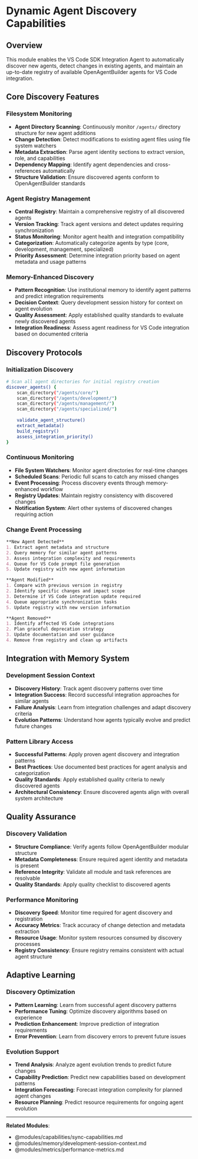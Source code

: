 # Dynamic Agent Discovery Capabilities

## Overview
This module enables the VS Code SDK Integration Agent to automatically discover new agents, detect changes in existing agents, and maintain an up-to-date registry of available OpenAgentBuilder agents for VS Code integration.

## Core Discovery Features

### Filesystem Monitoring
- **Agent Directory Scanning**: Continuously monitor `/agents/` directory structure for new agent additions
- **Change Detection**: Detect modifications to existing agent files using file system watchers
- **Metadata Extraction**: Parse agent identity sections to extract version, role, and capabilities
- **Dependency Mapping**: Identify agent dependencies and cross-references automatically
- **Structure Validation**: Ensure discovered agents conform to OpenAgentBuilder standards

### Agent Registry Management
- **Central Registry**: Maintain a comprehensive registry of all discovered agents
- **Version Tracking**: Track agent versions and detect updates requiring synchronization
- **Status Monitoring**: Monitor agent health and integration compatibility
- **Categorization**: Automatically categorize agents by type (core, development, management, specialized)
- **Priority Assessment**: Determine integration priority based on agent metadata and usage patterns

### Memory-Enhanced Discovery
- **Pattern Recognition**: Use institutional memory to identify agent patterns and predict integration requirements
- **Decision Context**: Query development session history for context on agent evolution
- **Quality Assessment**: Apply established quality standards to evaluate newly discovered agents
- **Integration Readiness**: Assess agent readiness for VS Code integration based on documented criteria

## Discovery Protocols

### Initialization Discovery
```bash
# Scan all agent directories for initial registry creation
discover_agents() {
    scan_directory("/agents/core/")
    scan_directory("/agents/development/")
    scan_directory("/agents/management/")
    scan_directory("/agents/specialized/")
    
    validate_agent_structure()
    extract_metadata()
    build_registry()
    assess_integration_priority()
}
```

### Continuous Monitoring
- **File System Watchers**: Monitor agent directories for real-time changes
- **Scheduled Scans**: Periodic full scans to catch any missed changes
- **Event Processing**: Process discovery events through memory-enhanced workflow
- **Registry Updates**: Maintain registry consistency with discovered changes
- **Notification System**: Alert other systems of discovered changes requiring action

### Change Event Processing
```markdown
**New Agent Detected**
1. Extract agent metadata and structure
2. Query memory for similar agent patterns
3. Assess integration complexity and requirements
4. Queue for VS Code prompt file generation
5. Update registry with new agent information

**Agent Modified**
1. Compare with previous version in registry
2. Identify specific changes and impact scope
3. Determine if VS Code integration update required
4. Queue appropriate synchronization tasks
5. Update registry with new version information

**Agent Removed**
1. Identify affected VS Code integrations
2. Plan graceful deprecation strategy
3. Update documentation and user guidance
4. Remove from registry and clean up artifacts
```

## Integration with Memory System

### Development Session Context
- **Discovery History**: Track agent discovery patterns over time
- **Integration Success**: Record successful integration approaches for similar agents
- **Failure Analysis**: Learn from integration challenges and adapt discovery criteria
- **Evolution Patterns**: Understand how agents typically evolve and predict future changes

### Pattern Library Access
- **Successful Patterns**: Apply proven agent discovery and integration patterns
- **Best Practices**: Use documented best practices for agent analysis and categorization
- **Quality Standards**: Apply established quality criteria to newly discovered agents
- **Architectural Consistency**: Ensure discovered agents align with overall system architecture

## Quality Assurance

### Discovery Validation
- **Structure Compliance**: Verify agents follow OpenAgentBuilder modular structure
- **Metadata Completeness**: Ensure required agent identity and metadata is present
- **Reference Integrity**: Validate all module and task references are resolvable
- **Quality Standards**: Apply quality checklist to discovered agents

### Performance Monitoring
- **Discovery Speed**: Monitor time required for agent discovery and registration
- **Accuracy Metrics**: Track accuracy of change detection and metadata extraction
- **Resource Usage**: Monitor system resources consumed by discovery processes
- **Registry Consistency**: Ensure registry remains consistent with actual agent structure

## Adaptive Learning

### Discovery Optimization
- **Pattern Learning**: Learn from successful agent discovery patterns
- **Performance Tuning**: Optimize discovery algorithms based on experience
- **Prediction Enhancement**: Improve prediction of integration requirements
- **Error Prevention**: Learn from discovery errors to prevent future issues

### Evolution Support
- **Trend Analysis**: Analyze agent evolution trends to predict future changes
- **Capability Prediction**: Predict new capabilities based on development patterns
- **Integration Forecasting**: Forecast integration complexity for planned agent changes
- **Resource Planning**: Predict resource requirements for ongoing agent evolution

---
**Related Modules**: 
- @modules/capabilities/sync-capabilities.md
- @modules/memory/development-session-context.md
- @modules/metrics/performance-metrics.md
